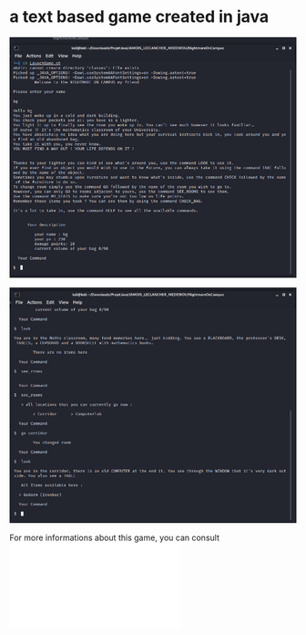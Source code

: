 # a text based game created in java

!["first display of the game"](./Capture.PNG "first display of the game")

!["display of the game after some fun"](./Capture_1.PNG "display of the game after some fun")

For more informations about this game, you can consult ![the report](<./Report_of_theproject.pdf> "the report of the game")
